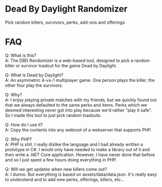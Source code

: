 # Dead By Daylight Randomizer
Pick random killers, survivors, perks, add-ons and offerings

# FAQ
Q: What is this?  
A: The DBD Randomizer is a web-based tool, designed to pick a random killer or survivor loadout for the game Dead by Daylight.

Q: What is Dead by Daylight?  
A: An asymmetric 4-vs-1 multiplayer game. One person plays the killer, the other four play the survivors.

Q: Why?  
A: I enjoy playing private matches with my friends, but we quickly found out that we always defaulted to the same perks and items. Perks which we deemed interesting never got into play because we'd rather "play it safe". So I made this tool to just pick random loadouts.

Q: How do I use it?  
A: Copy the contents into any webroot of a webserver that supports PHP.

Q: Why PHP?  
A: PHP is shit. I really dislike the language and I had already written a prototype in C#. I would only have needed to make a library out of it and then write a .NET Core application. However, I have never done that before and so I just spent a few hours doing everything in PHP.

Q: Will we get updates when new killers come out?  
A: I dunno. But everything is based on assets/data/data.json. It's really easy to understand and to add new perks, offerings, killers, etc...
